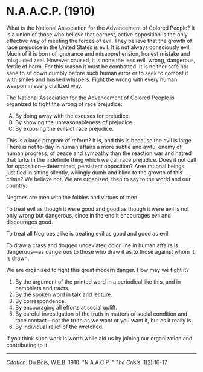 <!--
title:   N.A.A.C.P.
author:  Du Bois, W.E.B.
journal: The Crisis
year:    1910
volume:  1
issue:   2
pages:   16-17
-->
# N.A.A.C.P. (1910)

What is the National Association for the Advancement of Colored People? It is a union of those who believe that earnest, active opposition is the only effective way of meeting the forces of evil. They believe that the growth of race prejudice in the United States is evil. It is not always consciously evil. Much of it is born of ignorance and misapprehension, honest mistake and misguided zeal. However caused, it is none the less evil, wrong, dangerous, fertile of harm. For this reason it must be combatted. It is neither safe nor sane to sit down dumbly before such human error or to seek to combat it with smiles and hushed whispers. Fight the wrong with every human weapon in every civilized way.  

The National Association for the Advancement of Colored People is organized to fight the wrong of race prejudice:    

<ol type="A">
<li> By doing away with the excuses for prejudice.    
<li> By showing the unreasonableness of prejudice.    
<li> By exposing the evils of race prejudice.
</ol>

This is a large program of reform? It is, and this is because the evil is large. There is not to-day in human affairs a more subtle and awful enemy of human progress, of peace and sympathy than the reaction war and hatred that lurks in the indefinite thing which we call race prejudice. Does it not call for opposition—determined, persistent opposition? Aree rational beings justified in sitting silently, willingly dumb and blind to the growth of this crime? We believe not. We are organized, then to say to the world and our country:  

Negroes are men with the foibles and virtues of men.   

To treat evil as though it were good and good as though it were evil is not only wrong but dangerous, since in the end it encourages evil and discourages good.     

To treat all Negroes alike is treating evil as good and good as evil.     

To draw a crass and dogged undeviated color line in human affairs is dangerous—as dangerous to those who draw it as to those against whom it is drawn.     

We are organized to fight this great modern danger. How may we fight it?     
1. By the argument of the printed word in a periodical like this, and in pamphlets and tracts.    
2. By the spoken word in talk and lecture.    
3. By correspondence.    
4. By encouraging all efforts at social uplift.    
5. By careful investigation of the truth in matters of social condition and race contact—not the truth as we want or you want it, but as it really is.    
6. By individual relief of the wretched.

If you think such work is worth while aid us by joining our organization and contributing to it.

_________________
*Citation:* Du Bois, W.E.B. 1910. "N.A.A.C.P.." *The Crisis*. 1(2):16-17.
